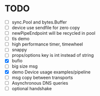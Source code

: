 TODO
====

- [ ] sync.Pool and bytes.Buffer
- [ ] device use sendfile for zero copy
- [ ] newPipeEndpoint will be recycled in pool
- [ ] tls demo
- [ ] high performance timer, timewheel
- [ ] snappy
- [ ] props/options key is int instead of string
- [X] bufio
- [ ] big size msg
- [X] demo Device usage
  examples/pipeline
- [ ] msg copy between transports
- [ ] Asynchronous DNS queries
- [ ] optional handshake
